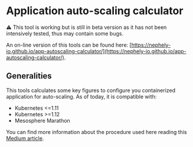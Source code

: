 # Application auto-scaling calculator

:warning: This tool is working but is still in beta version as it has not been intensively tested, thus may contain some bugs.

An on-line version of this tools can be found here: [https://nephely-io.github.io/app-autoscaling-calculator/](https://nephely-io.github.io/app-autoscaling-calculator/).

## Generalities

This tools calculates some key figures to configure you containerized application for auto-scaling. As of today, it is compatible with:

* Kubernetes <=1.11
* Kubernetes >=1.12
* Mesosphere Marathon

You can find more information about the procedure used here reading this [Medium article](https://medium.com/@kanshi/d15c78c0b12a).